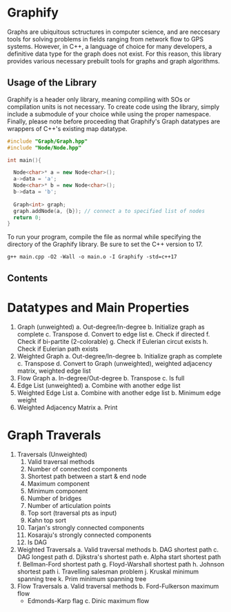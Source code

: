 # Graphify

Graphs are ubiquitous sctructures in computer science, and are neccesary tools for solving problems in fields ranging from network flow to GPS systems.
However, in C++, a language of choice for many developers, a definitive data type for the graph does not exist. For this reason, this library provides
various necessary prebuilt tools for graphs and graph algorithms. 

## Usage of the Library
Graphify is a header only library, meaning compiling with SOs or compilation units is not necessary. 
To create code using the library, simply include a submodule of your choice while using the proper namespace. 
Finally, please note before proceeding that Graphify's Graph datatypes are wrappers of C++'s existing map datatype.

```cpp
#include "Graph/Graph.hpp"
#include "Node/Node.hpp"

int main(){

  Node<char>* a = new Node<char>();
  a->data = 'a'; 
  Node<char>* b = new Node<char>();
  b->data = 'b'; 
  
  Graph<int> graph; 
  graph.addNode(a, {b}); // connect a to specified list of nodes
  return 0; 
}
```

To run your program, compile the file as normal while specifying the directory of the Graphify library. Be sure to set the C++ version to 17. 

```
g++ main.cpp -O2 -Wall -o main.o -I Graphify -std=c++17
```

## Contents

# Datatypes and Main Properties
1. Graph (unweighted)
  a. Out-degree/In-degree
  b. Initialize graph as complete 
  c. Transpose 
  d. Convert to edge list
  e. Check if directed 
  f. Check if bi-partite (2-colorable)
  g. Check if Eulerian circut exists 
  h. Check if Eulerian path exists
2. Weighted Graph
  a. Out-degree/In-degree
  b. Initialize graph as complete
  c. Transpose
  d. Convert to Graph (unweighted), weighted adjacency matrix, weighted edge list
3. Flow Graph
  a. In-degree/Out-degree
  b. Transpose
  c. Is full
4. Edge List (unweighted)
  a. Combine with another edge list
5. Weighted Edge List
  a. Combine with another edge list
  b. Minimum edge weight
6. Weighted Adjacency Matrix
  a. Print 
  
# Graph Traverals
1. Traversals (Unweighted)
    1. Valid traversal methods
    2. Number of connected components
    3. Shortest path between a start & end node
    4. Maximum component
    5. Minimum component 
    6. Number of bridges 
    7. Number of articulation points
    8. Top sort (traversal pts as input)
    9. Kahn top sort
    10. Tarjan's strongly connected components
    11. Kosaraju's strongly connected components
    12. Is DAG
2. Weighted Traversals
  a. Valid traversal methods 
  b. DAG shortest path
  c. DAG longest path
  d. Djikstra's shortest path
  e. Alpha start shortest path
  f. Bellman-Ford shortest path
  g. Floyd-Warshall shortest path
  h. Johnson shortest path
  i. Travelling salesman problem
  j. Kruskal minimum spanning tree
  k. Prim minimum spanning tree
3. Flow Traversals
  a. Valid traversal methods
  b. Ford-Fulkerson maximum flow 
    - Edmonds-Karp flag
  c. Dinic maximum flow
